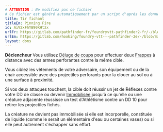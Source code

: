 ```yaml
---
# ATTENTION : Ne modifiez pas ce fichier
# Ce fichier est généré automatiquement par un script d'après les données du module Foundry VTT officiel et de sa traduction
title: Tir fichant
titleEn: Pinning Fire
id: AiV2xFhYB90KHt2x
urlFr: https://gitlab.com/pathfinder-fr/foundryvtt-pathfinder2-fr/-/blob/master/data/feats/AiV2xFhYB90KHt2x.htm
urlEn: https://gitlab.com/hooking/foundry-vtt---pathfinder-2e/-/blob/master/packs/data/feats.db/pinning-fire.json
layout: dons
---
```

**Déclencheur** Vous utilisez [Déluge de coups](../actions/déluge-de-coups.html) pour effectuer deux [Frappes](../actions/frapper.html) à distance avec des armes perforantes contre la même cible.

Vous ciblez les vêtements de votre adversaire, son équipement ou de la chair accessible avec des projectiles perforants pour la clouer au sol ou à une surface à proximité.

Si vos deux attaques touchent, la cible doit réussir un jet de Réflexes contre votre DD de classe ou devenir [Immobilisée](../conditions/immobilisé.html) jusqu'à ce qu'elle ou une créature adjacente réussisse un test d'Athlétisme contre un DD 10 pour retirer les projectiles fichés.

La créature ne devient pas immobilisée si elle est incorporelle, constituée de liquide (comme le serait un élémentaire d'eau ou certaines vases) ou si elle peut autrement s'échapper sans effort.
